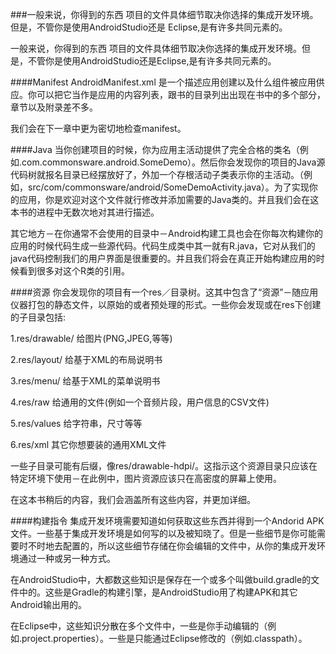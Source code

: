 ###一般来说，你得到的东西
项目的文件具体细节取决你选择的集成开发环境。但是，不管你是使用AndroidStudio还是
Eclipse,是有许多共同元素的。

一般来说，你得到的东西
项目的文件具体细节取决你选择的集成开发环境。但是，不管你是使用AndroidStudio还是Eclipse,是有许多共同元素的。

####Manifest
AndroidManifest.xml 是一个描述应用创建以及什么组件被应用供应。你可以把它当作是应用的内容列表，跟书的目录列出出现在书中的多个部分，章节以及附录差不多。

我们会在下一章中更为密切地检查manifest。

####Java
当你创建项目的时候，你为应用主活动提供了完全合格的类名（例如.com.commonsware.android.SomeDemo）。然后你会发现你的项目的Java源代码树就报名目录已经摆放好了，外加一个存根活动子类表示你的主活动。（例如，src/com/commonsware/android/SomeDemoActivity.java）。为了实现你的应用，你是欢迎对这个文件就行修改并添加需要的Java类的。并且我们会在这本书的进程中无数次地对其进行描述。

其它地方－在你通常不会使用的目录中－Android构建工具也会在你每次构建你的应用的时候代码生成一些源代码。代码生成类中其一就有R.java，它对从我们的java代码控制我们的用户界面是很重要的。并且我们将会在真正开始构建应用的时候看到很多对这个R类的引用。

####资源
你会发现你的项目有一个res／目录树。这其中包含了“资源”－随应用仪器打包的静态文件，以原始的或者预处理的形式。一些你会发现或在res下创建的子目录包括:

1.res/drawable/ 给图片(PNG,JPEG,等等)

2.res/layout/ 给基于XML的布局说明书

3.res/menu/ 给基于XML的菜单说明书

4.res/raw 给通用的文件(例如一个音频片段，用户信息的CSV文件)

5.res/values 给字符串，尺寸等等

6.res/xml 其它你想要装的通用XML文件

一些子目录可能有后缀，像res/drawable-hdpi/。这指示这个资源目录只应该在特定环境下使用－在此例中，图片资源应该只在高密度的屏幕上使用。

在这本书稍后的内容，我们会涵盖所有这些内容，并更加详细。

####构建指令
集成开发环境需要知道如何获取这些东西并得到一个Andorid APK文件。一些基于集成开发环境是如何写的以及被知晓了。但是一些细节是你可能需要时不时地去配置的，所以这些细节存储在你会编辑的文件中，从你的集成开发环境通过一种或另一种方式。

在AndroidStudio中，大都数这些知识是保存在一个或多个叫做build.gradle的文件中的。这些是Gradle的构建引擎，是AndroidStudio用了构建APK和其它Android输出用的。

在Eclipse中，这些知识分散在多个文件中，一些是你手动编辑的（例如.project.properties）。一些是只能通过Eclipse修改的（例如.classpath）。



